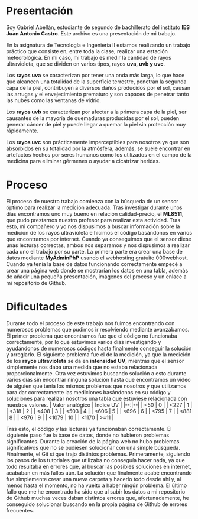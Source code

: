 # Presentación

Soy Gabriel Abellán, estudiante de segundo de bachillerato del instituto **IES Juan Antonio Castro**. Este archivo es una presentación de mi trabajo.

En la asignatura de Tecnología e Ingeniería II estamos realizando un trabajo práctico que consiste en, entre toda la clase, realizar una estación meteorológica. En mi caso, mi trabajo es medir la cantidad de rayos ultravioleta, que se dividen en varios tipos, rayos **uva, uvb y uvc**.

Los **rayos uva** se caracterizan por tener una onda más larga, lo que hace que alcancen una totalidad de la superficie terrestre, penetran la segunda capa de la piel, contribuyen a diversos daños producidos por el sol, causan las arrugas y el envejecimiento prematuro y son capaces de penetrar tanto las nubes como las ventanas de vidrio.

Los **rayos uvb** se caracterizan por afectar a la primera capa de la piel, ser causantes de la mayoría de quemaduras producidas por el sol, pueden generar cáncer de piel y puede llegar a quemar la piel sin protección muy rápidamente.

Los **rayos uvc** son prácticamente imperceptibles para nosotros ya que son absorbidos en su totalidad por la atmósfera, además, se suele encontrar en artefactos hechos por seres humanos como los utilizados en el campo de la medicina para eliminar gérmenes o ayudar a cicatrizar heridas.

# Proceso

El proceso de nuestro trabajo comienza con la búsqueda de un sensor óptimo para realizar la medición adecuada. Tras investigar durante unos días encontramos uno muy bueno en relación calidad-precio, el **ML8511**, que pudo prestarnos nuestro profesor para realizar esta actividad. Tras esto, mi compañero y yo nos dispusimos a buscar información sobre la medición de los rayos ultravioleta e hicimos el código basándonos en varios que encontramos por internet. Cuando ya conseguimos que el sensor diese unas lecturas correctas, ambos nos separamos y nos dispusimos a realizar cada uno el trabajo por su parte. La primera parte era crear una base de datos mediante **MyAdminPhP** usando el webhosting gratuito 000webhost. Cuando ya tenía la base de datos funcionando correctamente empecé a crear una página web donde se mostrarían los datos en una tabla, además de añadir una pequeña presentación, imágenes del proceso y un enlace a mi repositorio de Github.

# Dificultades

Durante todo el proceso de este trabajo nos fuimos encontrando con numerosos problemas que pudimos ir resolviendo mediante avanzábamos. El primer problema que encontramos fue que el código no funcionaba correctamente, por lo que estuvimos varios días investigando y ayudándonos de numerosos códigos hasta finalmente conseguir la solución y arreglarlo. El siguiente problema fue el de la medición, ya que la medición de los **rayos ultravioleta** se da en **intensidad UV**, mientras que el sensor simplemente nos daba una medida que no estaba relacionada proporcionalmente. Otra vez estuvimos buscando solución a esto durante varios días sin encontrar ninguna solución hasta que encontramos un video de alguien que tenía los mismos problemas que nosotros y que utilizamos para dar correctamente las mediciones basándonos en su código y soluciones para realizar nosotros una tabla que estuviese relacionada con nuestros valores. 
| Valor analógico | Índice UV |
|--:|--|
| <50   | 0    |
| <227  | 1    |
| <318  | 2    |
| <408  | 3    |
| <503  | 4    |
| <606  | 5    |
| <696  | 6    |
| <795  | 7    |
| <881  | 8    |
| <976  | 9    |
| <1079 | 10   |
| <1170 | >=11 |

Tras esto, el código y las lecturas ya funcionaban correctamente. El siguiente paso fue la base de datos, donde no hubieron problemas significantes. Durante la creación de la página web no hubo problemas significativos que no se pudiesen solucionar con una simple búsqueda. Finalmente, el Git si que trajo distintos problemas. Primeramente, siguiendo los pasos de los tutoriales que utilizaba no conseguía hacer nada, ya que todo resultaba en errores que, al buscar las posibles soluciones en internet, acababan en más fallos aún. La solución que finalmente acabé encontrando fue simplemente crear una nueva carpeta y hacerlo todo desde ahí y, al menos hasta el momento, no ha vuelto a haber ningún problema. El último fallo que me he encontrado ha sido que al subir los datos a mi repositorio de Github muchas veces daban distintos errores que, afortunadamente, he conseguido solucionar buscando en la propia página de Github de errores frecuentes.